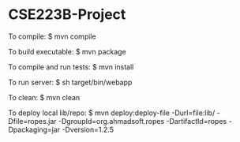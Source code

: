 # CSE223B-Project
To compile: 
    $ mvn compile

To build executable: 
    $ mvn package

To compile and run tests:
    $ mvn install

To run server:
    $ sh target/bin/webapp

To clean:
    $ mvn clean

To deploy local lib/repo:
    $ mvn deploy:deploy-file -Durl=file:lib/ -Dfile=ropes.jar -DgroupId=org.ahmadsoft.ropes -DartifactId=ropes -Dpackaging=jar -Dversion=1.2.5